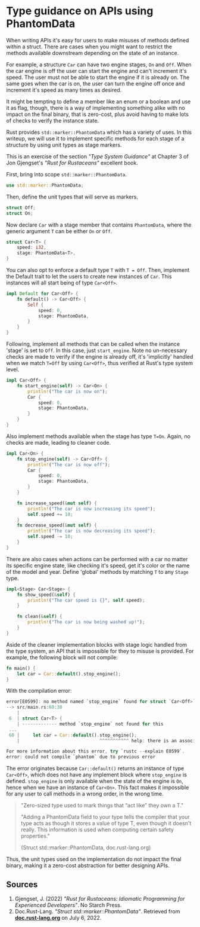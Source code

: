 # Type guidance on APIs using PhantomData

When writing APIs it's easy for users to make misuses of methods defined within a struct. There are cases when you might want to restrict the methods available downstream depending on the state of an instance.


For example, a structure `Car` can have two engine stages, `On` and `Off`. When the car engine is off the user can start the engine and can't increment it's speed. The user must not be able to start the engine if it is already on. The same goes when the car is on, the user can turn the engine off once and increment it's speed as many times as desired.


It might be tempting to define a member like an enum or a boolean and use it as flag, though, there is a way of implementing something alike with no impact on the final binary, that is zero-cost, plus avoid having to make lots of checks to verify the instance state.


Rust provides `std::marker::PhantomData` which has a variety of uses. In this writeup, we will use it to implement specific methods for each stage of a structure by using unit types as stage markers.

This is an exercise of the section *"Type System Guidance"* at Chapter 3 of Jon Gjengset's *"Rust for Rustaceans"* excellent book.

First, bring into scope `std::marker::PhantomData`.

```rust
use std::marker::PhantomData;
```

Then, define the unit types that will serve as markers.

```rust
struct Off;
struct On;
```

Now declare `Car` with a stage member that contains `PhantomData`, where the generic argument `T` can be either `On` or `Off`.

```rust
struct Car<T> {
    speed: i32,
    stage: PhantomData<T>,
}
```

You can also opt to enforce a default type `T` with `T = Off`.
Then, implement the Default trait to let the users to create new instances of `Car`. 
This instances will all start being of type `Car<Off>`.

```rust
impl Default for Car<Off> {
    fn default() -> Car<Off> {
        Self {
            speed: 0,
            stage: PhantomData,
        }
    }
}
```

Following, implement all methods that can be called when the instance 'stage' is set to `Off`. 
In this case, just `start_engine`. 
Note no un-necessary checks are made to verify if the engine is already off, 
it's 'implicitly' handled when we match `T=Off` by using `Car<Off>`, thus verified at Rust's type system level. 

```rust
impl Car<Off> {
    fn start_engine(self) -> Car<On> {
        println!("The car is now on");
        Car {
            speed: 0,
            stage: PhantomData,
        }
    }
}
```

Also implement methods available when the stage has type `T=On`.
Again, no checks are made, leading to cleaner code.

```rust
impl Car<On> {
    fn stop_engine(self) -> Car<Off> {
        println!("The car is now off");
        Car {
            speed: 0,
            stage: PhantomData,
        }
    }

    fn increase_speed(&mut self) {
        println!("The car is now increasing its speed");
        self.speed += 10;
    }
    fn decrease_speed(&mut self) {
        println!("The car is now decreasing its speed");
        self.speed -= 10;
    }
}
```

There are also cases when actions can be performed with a car no matter its specific engine state,
like checking it's speed, get it's color or the name of the model and year.
Define 'global' methods by matching `T` to any `Stage` type.

```rust
impl<Stage> Car<Stage> {
    fn show_speed(&self) {
        println!("The car speed is {}", self.speed);
    }

    fn clean(&self) {
        println!("The car is now being washed up!");
    }
}
```

Aside of the cleaner implementation blocks with stage logic handled from the type system, an
API that is impossible for they to misuse is provided. For example, the following block will not compile:

```rust
fn main() {
    let car = Car::default().stop_engine();
}
```

With the compilation error: 

```rust
error[E0599]: no method named `stop_engine` found for struct `Car<Off>` in the current scope
--> src/main.rs:60:30
    |
 6  | struct Car<T> {
    | ------------- method `stop_engine` not found for this
 ...
 60 |     let car = Car::default().stop_engine();
    |                              ^^^^^^^^^^^ help: there is an associated function with a similar name: `start_engine`

For more information about this error, try `rustc --explain E0599`.
error: could not compile `phantom` due to previous error
```

The error originates because `Car::default()` returns an instance of type `Car<Off>`, which does not have any implement block where `stop_engine` is defined. 
`stop_engine` is only available when the state of the engine is `On`, hence when we have an instance of `Car<On>`.
This fact makes it impossible for any user to call methods in a wrong order, in the wrong time.


> "Zero-sized type used to mark things that “act like” they own a T."
>
> "Adding a PhantomData field to your type tells the compiler that your type acts as though it stores a value of type T, even though it doesn't really. This information is used when computing certain safety properties."
> 
> (Struct std::marker::PhantomData, doc.rust-lang.org)

Thus, the unit types used on the implementation do not impact the final binary, making it a zero-cost abstraction for better designing APIs. 

## Sources
1. Gjengset, J. (2022) *"Rust for Rustaceans: Idiomatic Programming for Experienced Developers"*. No Starch Press.
2. Doc.Rust-Lang. *"Struct std::marker::PhantomData"*. Retrieved from [**doc.rust-lang.org**](https://doc.rust-lang.org/std/marker/struct.PhantomData.html) on July 6, 2022.
